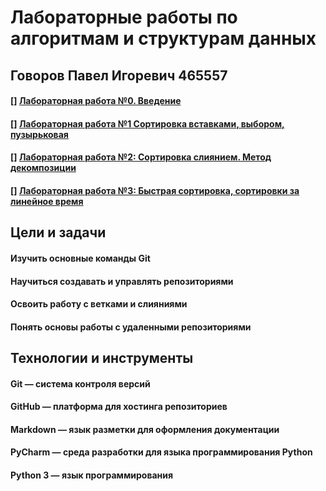 # Лабораторные работы по алгоритмам и структурам данных
## Говоров Павел Игоревич 465557
#### [] [Лабораторная работа №0. Введение](https://github.com/Seztor/algorithms/tree/main/lab0)
#### [] [Лабораторная работа №1 Сортировка вставками, выбором, пузырьковая](https://github.com/Seztor/algorithms/tree/main/lab1)
#### [] [Лабораторная работа №2: Сортировка слиянием. Метод декомпозиции](https://github.com/Seztor/algorithms/tree/main/lab2)
#### [] [Лабораторная работа №3: Быстрая сортировка, сортировки за линейное время](https://github.com/Seztor/algorithms/tree/main/lab3)

## Цели и задачи
#### Изучить основные команды Git                                                                                                  
#### Научиться создавать и управлять репозиториями
#### Освоить работу с ветками и слияниями    
#### Понять основы работы с удаленными репозиториями


## Технологии и инструменты
#### Git — система контроля версий
#### GitHub — платформа для хостинга репозиториев
#### Markdown — язык разметки для оформления документации
#### PyCharm — среда разработки для языка программирования Python
#### Python 3 — язык программирования
